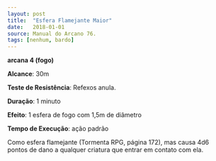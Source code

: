 ```yaml
---
layout: post
title:  "Esfera Flamejante Maior"
date:   2018-01-01
source: Manual do Arcano 76.
tags: [nenhum, bardo]
---
```


**arcana 4 (fogo)**

**Alcance**: 30m

**Teste de Resistência**: Refexos anula.

**Duração**: 1 minuto

**Efeito**: 1 esfera de fogo com 1,5m de diâmetro

**Tempo de Execução**: ação padrão

Como esfera flamejante (Tormenta RPG, página 172), mas causa 4d6 pontos de dano a qualquer criatura que entrar em contato com ela.
